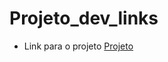 # Projeto_dev_links
* Link para o projeto
<a href="https://matheussmz.github.io/Projeto_dev_links/.vscode/index.html">Projeto</a>

 